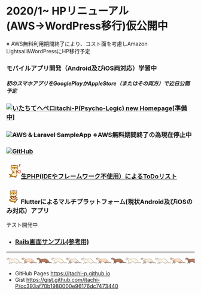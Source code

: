 # 2020/1~ HPリニューアル(AWS→WordPress移行)仮公開中
※ AWS無料利用期間終了により、コスト面を考慮しAmazon Lightsail&WordPressにHP移行予定

### モバイルアプリ開発（Android及びiOS両対応）学習中
##### 初のスマホアプリをGooglePlayかAppleStore（またはその両方）で近日公開予定

### <a href="http://itachi-hp.herokuapp.com/"><img width="50" alt="いたちてへペロ" src="https://user-images.githubusercontent.com/46647015/73151918-d8c08800-4110-11ea-831b-451a030e7c7a.jpg">itachi-P(Psycho-Logic) new Homepage[準備中]</a>

### <img src="https://user-images.githubusercontent.com/46647015/73153253-79fe0d00-4116-11ea-9ad1-fc801a9e087d.gif"><a style="text-decoration: line-through;" href="https://itachi-p.com">AWS & Laravel SampleApp</a> ※AWS無料期間終了の為現在停止中

### <img src="https://user-images.githubusercontent.com/46647015/73153281-8edaa080-4116-11ea-8c97-3ffa82a5886b.gif"><a href="https://github.com/itachi-P/">GitHub</a>

### ![タンバリンいたち](./img/tambourine.gif)<a href="https://itachip-php-todolist.herokuapp.com/php/login.php">生PHP(IDEやフレームワーク不使用）によるToDoリスト</a>

### ![おでかけいたち](./img/odekake.gif) Flutterによるマルチプラットフォーム(現状Android及びiOSのみ対応）アプリ
テスト開発中

- ### <a href="https://arcane-plains-37972.herokuapp.com/">Rails画面サンプル(参考用)</a>

---

![いたちライン](./img/fere_line02.gif)

- GitHub Pages
https://itachi-p.github.io
- Gist
https://gist.github.com/itachi-P/cc393af70b1980000e96176dc7473440
